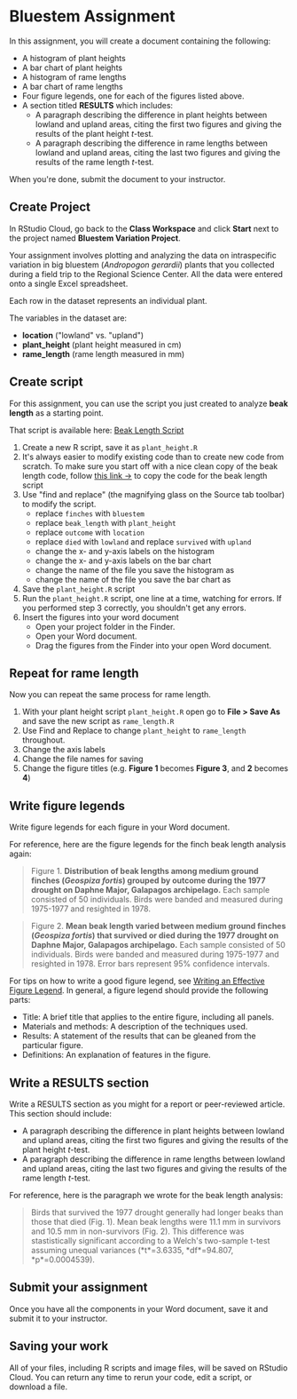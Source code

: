 # Bluestem Assignment

In this assignment, you will create a document containing the following:

- A histogram of plant heights
- A bar chart of plant heights
- A histogram of rame lengths
- A bar chart of rame lengths
- Four figure legends, one for each of the figures listed above.
- A section titled **RESULTS** which includes:
    - A paragraph describing the difference in plant heights between lowland and upland areas, citing the first two figures and giving the results of the plant height *t*-test.
    - A paragraph describing the difference in rame lengths between lowland and upland areas, citing the last two figures and giving the results of the rame length *t*-test.

When you're done, submit the document to your instructor.

## Create Project

In RStudio Cloud, go back to the **Class Workspace** and click **Start** next to the project named **Bluestem Variation Project**.

Your assignment involves plotting and analyzing the data on intraspecific variation in big bluestem (*Andropogon gerardii*) plants that you collected during a field trip to the Regional Science Center. All the data were entered onto a single Excel spreadsheet.

Each row in the dataset represents an individual plant.

The variables in the dataset are:

- **location** ("lowland" vs. "upland")
- **plant_height** (plant height measured in cm)
- **rame_length** (rame length measured in mm)

## Create script

For this assignment, you can use the script you just created to analyze **beak length** as a starting point.

That script is available here: [Beak Length Script](beak-length-script.html)

1. Create a new R script, save it as `plant_height.R`
2. It's always easier to modify existing code than to create new code from scratch. To make sure you start off with a nice clean copy of the beak length code, follow [this link  &rarr;](lab1_beak_length_script.html) to copy the code for the beak length script
3. Use "find and replace" (the magnifying glass on the Source tab toolbar) to modify the script.
    - replace `finches` with `bluestem`
    - replace `beak_length` with `plant_height`
    - replace `outcome` with `location`
    - replace `died` with `lowland` and replace `survived` with `upland`
    - change the x- and y-axis labels on the histogram
    - change the x- and y-axis labels on the bar chart
    - change the name of the file you save the histogram as
    - change the name of the file you save the bar chart as
4. Save the `plant_height.R` script
5. Run the `plant_height.R` script, one line at a time, watching for errors. If you performed step 3 correctly, you shouldn't get any errors.
6. Insert the figures into your word document
    - Open your project folder in the Finder. 
    - Open your Word document.
    - Drag the figures from the Finder into your open Word document.


## Repeat for rame length

Now you can repeat the same process for rame length.

1. With your plant height script `plant_height.R` open go to **File > Save As** and save the new script as `rame_length.R`
4. Use Find and Replace to change `plant_height` to `rame_length` throughout.
4. Change the axis labels
3. Change the file names for saving
4. Change the figure titles (e.g. **Figure 1** becomes **Figure 3**, and **2** becomes **4**)


## Write figure legends

Write figure legends for each figure in your Word document.

For reference, here are the figure legends for the finch beak length analysis again:

<blockquote class="text-info">Figure 1. <strong>Distribution of beak lengths among medium ground finches (<i>Geospiza fortis</i>) grouped by outcome during the 1977 drought on Daphne Major, Galapagos archipelago.</strong> Each sample consisted of 50 individuals. Birds were banded and measured during 1975-1977 and resighted in 1978.</blockquote>

<blockquote class="text-info">Figure 2. <strong>Mean beak length varied between medium ground finches (<i>Geospiza fortis</i>) that survived or died during the 1977 drought on Daphne Major, Galapagos archipelago.</strong> Each sample consisted of 50 individuals. Birds were banded and measured during 1975-1977 and resighted in 1978. Error bars represent 95% confidence intervals.</blockquote>

For tips on how to write a good figure legend, see [Writing an Effective Figure Legend](https://www.aje.com/en/arc/writing-effective-figure-legend/). In general, a figure legend should provide the following parts:

- Title: A brief title that applies to the entire figure, including all panels.
- Materials and methods: A description of the techniques used.
- Results: A statement of the results that can be gleaned from the particular figure.
- Definitions: An explanation of features in the figure.

## Write a RESULTS section

Write a RESULTS section as you might for a report or peer-reviewed article. This section should include:

- A paragraph describing the difference in plant heights between lowland and upland areas, citing the first two figures and giving the results of the plant height *t*-test.
- A paragraph describing the difference in rame lengths between lowland and upland areas, citing the last two figures and giving the results of the rame length *t*-test.

For reference, here is the paragraph we wrote for the beak length analysis:

<blockquote class="text-info">Birds that survived the 1977 drought generally had longer beaks than those that died (Fig. 1). Mean beak lengths were 11.1 mm in survivors and 10.5 mm in non-survivors (Fig. 2).  This difference was stastistically significant according to a Welch's two-sample t-test assuming unequal variances (*t*=3.6335, *df*=94.807, *p*=0.0004539).</blockquote>


## Submit your assignment

Once you have all the components in your Word document, save it and submit it to your instructor.


## Saving your work

All of your files, including R scripts and image files, will be saved on RStudio Cloud. You can return any time to rerun your code, edit a script, or download a file.
